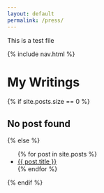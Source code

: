 ```yaml
---
layout: default
permalink: /press/
---
```


This is a test file

{% include nav.html %}
<div class="content list">
<h1 class="page-title">My Writings</h1>
{% if site.posts.size == 0 %}
  <h2>No post found</h2>
{% else %}
<ul>
{% for post in site.posts %}
    <li class="writing">
      <a href="{{ site.baseurl }}{{ post.url }}">{{ post.title }}</a>
    </li>
{% endfor %}
</ul>

{% endif %}
</div>
